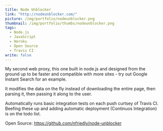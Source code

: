 ```yaml
---
title: Node Unblocker
link: "http://nodeunblocker.com/"
picture: /img/portfolio/nodeunblocker.png
thumbnail: /img/portfolio/thumbs/nodeunblocker.png
tags: 
  - Node.js
  - JavaScript
  - Heroku
  - Open Source
  - Travis CI
write: false
---
```


My second web proxy, this one built in node.js and designed from the ground up to be faster and compatible with more sites - try out Google Instant Search for an example.

It modifies the data on the fly instead of downloading the entire page, then parsing it, then passing it along to the user.

Automatically runs basic integration tests on each push curtsey of Travis CI. Beefing these up and adding automatic deployment (Continuos Integration) is on the todo list.

Open Source: <a href="https://github.com/nfriedly/node-unblocker">https://github.com/nfriedly/node-unblocker</a>